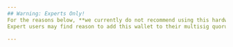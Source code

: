 ```yaml
---
## Warning: Experts Only!
For the reasons below, **we currently do not recommend using this hardware wallet for ordinary users**.
Expert users may find reason to add this wallet to their multisig quorum and get [the additive security benefits of multisig](/why-multisig).

---
```

